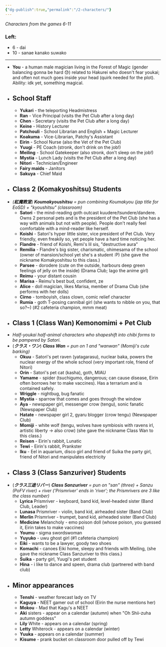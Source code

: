 ```yaml
---
{"dg-publish":true,"permalink":"/2-characters/"}
---
```


*Characters from the games 6-11*
### Left:
- 6 - dai
- 10 - sanae kanako suwako
***
- **You** - a human male magician living in the Forest of Magic (gender balancing gonna be hard 😓) related to Hakurei who doesn't fear youkai; and often not much goes inside your head (quirk needed for the plot). Ability: idk yet, something magical.
- ## School Staff
	- **Yukari** - the teleporting Headmistress
	- **Ran** - Vice Principal (visits the Pet Club after a long day)
	- **Chen** - Secretary (visits the Pet Club after a long day)
	- **Keine** - History Lecturer
	- **Patchouli** - School Librarian and English + Magic Lecturer
	- **Koakuma** - Vice-Librarian, Patchy's Assistant
	- **Eirin** - School Nurse (also the Vet of the Pet Club)
	- **Yuugi** - PE Coach (stronk, don't drink on the job!)
	- **Meiling** - School Gatekeeper (also stronk, don't sleep on the job!)
	- **Mystia** - Lunch Lady (visits the Pet Club after a long day)
	- **Nitori** - Technician/Engineer
	- **Fairy maids** - Janitors
	- **Sakuya** - Chief Maid
- ## Class 2 (Komakyoshitsu) Students
- *(**紅魔教室***) ***Koumakyoushitsu*** *= pun combining Koumakyou (jap title for EoSD) + "kyoushitsu" (classroom)*
	- **Satori** - the mind-reading goth outcast kuudere/tsundere/dandere. Owns 2 personal pets and is the president of the Pet Club (she has a way with animals but not with people). People don't really feel comfortable with a mind-reader like herself.
	- **Koishi** - Satori's hyper little sister, vice president of Pet Club. Very friendly, even freakily so, yet people have a hard time noticing her.
	- **Flandre** - friend of Koishi, Remi's lil sis, "destructive aura"
	- **Remilia** - Flandre's big sister, charismatic, ohimesama of the school (owner of mansion/school yet she's a student :P) (she gave the nickname Komakyoshitsu to this class.)
	- **Parsee** - dorodere (cute on the outside, harbours deep green feelings of jelly on the inside) (Drama Club; Iago the anime girl)
	- **Reimu** - your distant cousin
	- **Marisa** - Reimu's best bud, confident, ze
	- **Alice** - doll magician, likes Marisa, member of Drama Club (she performs with her dolls)
	- **Cirno** - tomboyish, class clown, comic relief character
	- **Rumia** - goth T-posing cannibal girl (she wants to nibble on you, that so?~) (#2 cafeteria champion, mmm meat)
- ## Class 1 (Class Wan) Kemonomimi + Pet Club 
- *Half-youkai half-animal characters who shapeshift into chibi forms to be pampered by Satori.*
- (***クラス・ワン***) ***Class Wan*** *= pun on 1 and "wanwan" (Momiji's cute barking)*
	- **Okuu** - Satori's pet raven (yatagarasu), nuclear baka, powers the nuclear energy of the whole school (very important role, friend of Nitori)
	- **Orin** - Satori's pet cat (kasha), goth, MIAU
	- **Yamame** - spider (tsuchigumo, dangerous; can cause disease, Eirin often borrows her to make vaccines). Has a terrarium and is contained safely.
	- **Wriggle** - nightbug, bug fanatic
	- **Mystia** - sparrow that comes and goes through the window
	- **Aya** - newspaper girl, messenger crow (tengu), sonic fanatic (Newspaper Club)
	- **Hatate** - newspaper girl 2, gyaru blogger (crow tengu) (Newspaper Club)
	- **Momiji** - white wolf (tengu, wolves have symbiosis with ravens irl, artistic liberty -> also crow) (she gave the nickname Class Wan to this class.)
	- **Reisen** - Eirin's rabbit, Lunatic
	- **Tewi** - Eirin's rabbit, Prankster
	- **Iku** - Eel in aquarium, disco girl and friend of Suika the party girl, friend of Nitori and manipulates electricity
- ## Class 3 (Class Sanzuriver) Students
- (***クラス三途リバー***) ***Class Sanzuriver*** *= pun on "san" (three) + Sanzu (PoFV river) + river ('Prismriver' ends in 'river'; the Prismrivers are 3 like the class number)*
	- **Lyrica** Prismriver - keyboard, band kid, level-headed sister (Band Club, Leader)
	- **Lunasa** Prismriver - violin, band kid, airheaded sister (Band Club)
	- **Merlin** Prismriver - trumpet, band kid, airheaded sister (Band Club)
	- **Medicine** Melancholy - emo poison doll (whose poison, you guessed it, Eirin takes to make vaccines)
	- **Youmu** - sigma swordswoman
	- **Yuyuko** - uwu ghost girl (#1 cafeteria champion)
	- **Eiki** - wants to be a lawyer, goody two shoes
	- **Komachi** - canoes Eiki home, sleepy and friends with Meiling, (she gave the nickname Class Sanzuriver to this class.)
	- **Suika** - party girl, Yuugi's pet student
	- **Hina** - i like to dance and speen, drama club (partnered with band club)
- ## Minor appearances
	- **Tenshi** - weather forecast lady on TV
	- **Kaguya** - NEET gamer out of school (Eirin the nurse mentions her)
	- **Mokou** - Mad that Kagu's a NEET
	- **Aki** sisters - appear on a calendar (autumn) when "Oh Shii-zuha autumn goddess"
	- **Lily** White - appears on a calendar (spring)
	- **Letty** Whiterock - appears on a calendar (winter)
	- **Yuuka** - appears on a calendar (summer)
	- **Kisume** - prank bucket on classroom door pulled off by Tewi